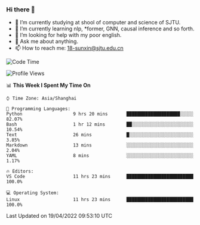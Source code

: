 ### Hi there 👋

<!--
**sunxin000/sunxin000** is a ✨ _special_ ✨ repository because its `README.md` (this file) appears on your GitHub profile.

Here are some ideas to get you started:

- 🔭 I’m currently working on ...
- 🌱 I’m currently learning ...
- 👯 I’m looking to collaborate on ...
- 🤔 I’m looking for help with ...
- 💬 Ask me about ...
- 📫 How to reach me: ...
- 😄 Pronouns: ...
- ⚡ Fun fact: ...
-->
- 🏫 I’m currently studying at shool of computer and science of SJTU.
- 🌱 I’m currently learning nlp, \*former, GNN, causal inference and so forth.
- 🤔 I’m looking for help with my poor english.
- 💬 Ask me about anything.
- 📫 How to reach me: 18-sunxin@sjtu.edu.cn
<!--START_SECTION:waka-->
![Code Time](http://img.shields.io/badge/Code%20Time-160%20hrs%2016%20mins-blue)

![Profile Views](http://img.shields.io/badge/Profile%20Views-2-blue)

📊 **This Week I Spent My Time On** 

```text
⌚︎ Time Zone: Asia/Shanghai

💬 Programming Languages: 
Python                   9 hrs 20 mins       ████████████████████░░░░░   82.07% 
Bash                     1 hr 12 mins        ██░░░░░░░░░░░░░░░░░░░░░░░   10.54% 
Text                     26 mins             █░░░░░░░░░░░░░░░░░░░░░░░░   3.85% 
Markdown                 13 mins             ░░░░░░░░░░░░░░░░░░░░░░░░░   2.04% 
YAML                     8 mins              ░░░░░░░░░░░░░░░░░░░░░░░░░   1.17%

🔥 Editors: 
VS Code                  11 hrs 23 mins      █████████████████████████   100.0%

💻 Operating System: 
Linux                    11 hrs 23 mins      █████████████████████████   100.0%

```


 Last Updated on 19/04/2022 09:53:10 UTC
<!--END_SECTION:waka-->
